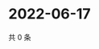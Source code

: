 # 2022-06-17

共 0 条

<!-- BEGIN WEIBO -->
<!-- 最后更新时间 Fri Jun 17 2022 09:15:33 GMT+0800 (China Standard Time) -->

<!-- END WEIBO -->
